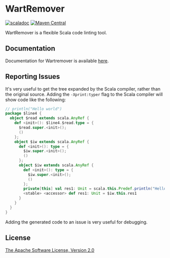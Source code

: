 # WartRemover

[![scaladoc](https://javadoc.io/badge2/org.wartremover/wartremover_3/javadoc.svg)](https://javadoc.io/doc/org.wartremover/wartremover_3/latest/org/wartremover/warts.html)
[![Maven Central](https://img.shields.io/maven-central/v/org.wartremover/wartremover_3?label=Maven%20Central&color=%236DBE42)](https://search.maven.org/search?q=g:%22org.wartremover%22%20AND%20a:%22wartremover_3%22)

WartRemover is a flexible Scala code linting tool.

## Documentation

Documentation for Wartremover is available [here](https://www.wartremover.org).

## Reporting Issues

It's very useful to get the tree expanded by the Scala compiler,
rather than the original source. Adding the `-Xprint:typer` flag to
the Scala compiler will show code like the following:

```scala
// println("Hello world")
package $line4 {
  object $read extends scala.AnyRef {
    def <init>(): $line4.$read.type = {
      $read.super.<init>();
      ()
    };
    object $iw extends scala.AnyRef {
      def <init>(): type = {
        $iw.super.<init>();
        ()
      };
      object $iw extends scala.AnyRef {
        def <init>(): type = {
          $iw.super.<init>();
          ()
        };
        private[this] val res1: Unit = scala.this.Predef.println("Hello world");
        <stable> <accessor> def res1: Unit = $iw.this.res1
      }
    }
  }
}
```

Adding the generated code to an issue is very useful for debugging.

## License

[The Apache Software License, Version 2.0](http://www.apache.org/licenses/LICENSE-2.0.txt)
